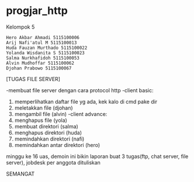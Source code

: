 # progjar_http

Kelompok 5

    Hero Akbar Ahmadi 5115100006
    Arij Nafi'atul M 5115100013
    Huda Fauzan Murthado 5115100022
    Yolanda Wisdanita S 5115100023
    Salma Nurkhafidoh 5115100053
    Alvin Mudhoffar 5115100062
    Djohan Prabowo 5115100067


[TUGAS FILE SERVER] 

-membuat file server dengan cara protocol http 
-client basic: 
  1. memperlihatkan daftar file yg ada, kek kalo di cmd pake dir 
  2. meletakkan file (djohan)
  3. mengambil file (alvin)
-client advance:  
  1. menghapus file (yola)
  2. membuat direktori (salma)
  3. menghapus direktori (huda)
  4. memindahkan direktori (nafi)
  5. memindahkan antar direktori (hero)


minggu ke 16 uas, demoin ini 
bikin laporan buat 3 tugas(ftp, chat server, file server), jobdesk per anggota dituliskan

SEMANGAT